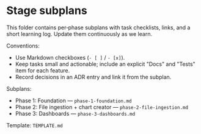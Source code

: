 # Stage subplans

This folder contains per‑phase subplans with task checklists, links, and a short learning log. Update them continuously as we learn.

Conventions:
- Use Markdown checkboxes (`- [ ]` / `- [x]`).
- Keep tasks small and actionable; include an explicit "Docs" and "Tests" item for each feature.
- Record decisions in an ADR entry and link it from the subplan.

Subplans:
- Phase 1: Foundation — `phase-1-foundation.md`
- Phase 2: File ingestion + chart creator — `phase-2-file-ingestion.md`
- Phase 3: Dashboards — `phase-3-dashboards.md`

Template: `TEMPLATE.md`


